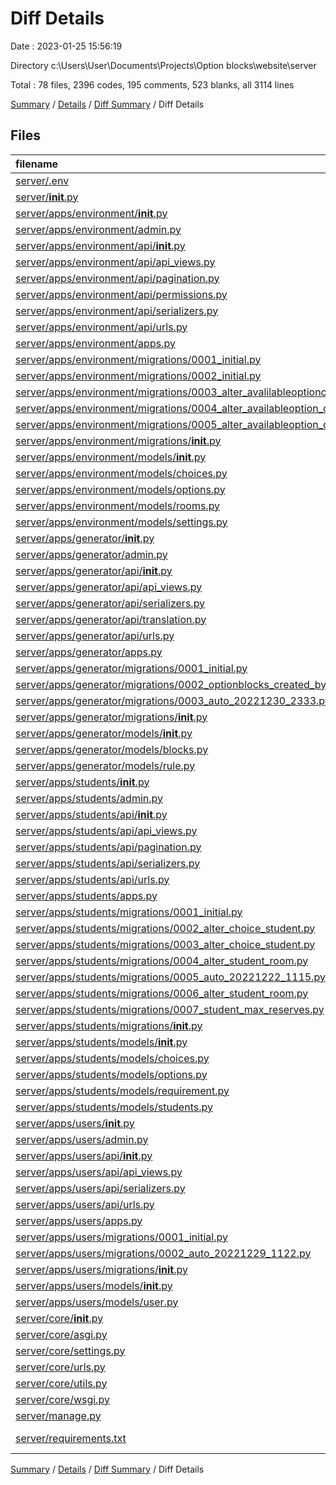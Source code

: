 # Diff Details

Date : 2023-01-25 15:56:19

Directory c:\\Users\\User\\Documents\\Projects\\Option blocks\\website\\server

Total : 78 files,  2396 codes, 195 comments, 523 blanks, all 3114 lines

[Summary](results.md) / [Details](details.md) / [Diff Summary](diff.md) / Diff Details

## Files
| filename | language | code | comment | blank | total |
| :--- | :--- | ---: | ---: | ---: | ---: |
| [server/.env](/server/.env) | Properties | 1 | 4 | 0 | 5 |
| [server/__init__.py](/server/__init__.py) | Python | 0 | 0 | 1 | 1 |
| [server/apps/environment/__init__.py](/server/apps/environment/__init__.py) | Python | 0 | 0 | 1 | 1 |
| [server/apps/environment/admin.py](/server/apps/environment/admin.py) | Python | 13 | 2 | 4 | 19 |
| [server/apps/environment/api/__init__.py](/server/apps/environment/api/__init__.py) | Python | 0 | 0 | 1 | 1 |
| [server/apps/environment/api/api_views.py](/server/apps/environment/api/api_views.py) | Python | 266 | 22 | 27 | 315 |
| [server/apps/environment/api/pagination.py](/server/apps/environment/api/pagination.py) | Python | 5 | 0 | 1 | 6 |
| [server/apps/environment/api/permissions.py](/server/apps/environment/api/permissions.py) | Python | 7 | 0 | 3 | 10 |
| [server/apps/environment/api/serializers.py](/server/apps/environment/api/serializers.py) | Python | 80 | 1 | 12 | 93 |
| [server/apps/environment/api/urls.py](/server/apps/environment/api/urls.py) | Python | 15 | 0 | 5 | 20 |
| [server/apps/environment/apps.py](/server/apps/environment/apps.py) | Python | 4 | 0 | 3 | 7 |
| [server/apps/environment/migrations/0001_initial.py](/server/apps/environment/migrations/0001_initial.py) | Python | 56 | 1 | 7 | 64 |
| [server/apps/environment/migrations/0002_initial.py](/server/apps/environment/migrations/0002_initial.py) | Python | 54 | 1 | 7 | 62 |
| [server/apps/environment/migrations/0003_alter_avalilableoptionchoices_unique_together.py](/server/apps/environment/migrations/0003_alter_avalilableoptionchoices_unique_together.py) | Python | 11 | 1 | 6 | 18 |
| [server/apps/environment/migrations/0004_alter_availableoption_option.py](/server/apps/environment/migrations/0004_alter_availableoption_option.py) | Python | 14 | 1 | 6 | 21 |
| [server/apps/environment/migrations/0005_alter_availableoption_option_choices.py](/server/apps/environment/migrations/0005_alter_availableoption_option_choices.py) | Python | 13 | 1 | 6 | 20 |
| [server/apps/environment/migrations/__init__.py](/server/apps/environment/migrations/__init__.py) | Python | 0 | 0 | 1 | 1 |
| [server/apps/environment/models/__init__.py](/server/apps/environment/models/__init__.py) | Python | 4 | 0 | 0 | 4 |
| [server/apps/environment/models/choices.py](/server/apps/environment/models/choices.py) | Python | 29 | 0 | 5 | 34 |
| [server/apps/environment/models/options.py](/server/apps/environment/models/options.py) | Python | 36 | 0 | 7 | 43 |
| [server/apps/environment/models/rooms.py](/server/apps/environment/models/rooms.py) | Python | 43 | 0 | 9 | 52 |
| [server/apps/environment/models/settings.py](/server/apps/environment/models/settings.py) | Python | 53 | 5 | 5 | 63 |
| [server/apps/generator/__init__.py](/server/apps/generator/__init__.py) | Python | 0 | 0 | 1 | 1 |
| [server/apps/generator/admin.py](/server/apps/generator/admin.py) | Python | 12 | 1 | 5 | 18 |
| [server/apps/generator/api/__init__.py](/server/apps/generator/api/__init__.py) | Python | 0 | 0 | 1 | 1 |
| [server/apps/generator/api/api_views.py](/server/apps/generator/api/api_views.py) | Python | 382 | 36 | 45 | 463 |
| [server/apps/generator/api/serializers.py](/server/apps/generator/api/serializers.py) | Python | 48 | 13 | 12 | 73 |
| [server/apps/generator/api/translation.py](/server/apps/generator/api/translation.py) | Python | 0 | 0 | 1 | 1 |
| [server/apps/generator/api/urls.py](/server/apps/generator/api/urls.py) | Python | 16 | 0 | 8 | 24 |
| [server/apps/generator/apps.py](/server/apps/generator/apps.py) | Python | 4 | 0 | 3 | 7 |
| [server/apps/generator/migrations/0001_initial.py](/server/apps/generator/migrations/0001_initial.py) | Python | 46 | 1 | 7 | 54 |
| [server/apps/generator/migrations/0002_optionblocks_created_by.py](/server/apps/generator/migrations/0002_optionblocks_created_by.py) | Python | 15 | 1 | 6 | 22 |
| [server/apps/generator/migrations/0003_auto_20221230_2333.py](/server/apps/generator/migrations/0003_auto_20221230_2333.py) | Python | 27 | 1 | 6 | 34 |
| [server/apps/generator/migrations/__init__.py](/server/apps/generator/migrations/__init__.py) | Python | 0 | 0 | 1 | 1 |
| [server/apps/generator/models/__init__.py](/server/apps/generator/models/__init__.py) | Python | 2 | 0 | 0 | 2 |
| [server/apps/generator/models/blocks.py](/server/apps/generator/models/blocks.py) | Python | 72 | 0 | 10 | 82 |
| [server/apps/generator/models/rule.py](/server/apps/generator/models/rule.py) | Python | 27 | 0 | 5 | 32 |
| [server/apps/students/__init__.py](/server/apps/students/__init__.py) | Python | 0 | 0 | 1 | 1 |
| [server/apps/students/admin.py](/server/apps/students/admin.py) | Python | 12 | 1 | 5 | 18 |
| [server/apps/students/api/__init__.py](/server/apps/students/api/__init__.py) | Python | 0 | 0 | 1 | 1 |
| [server/apps/students/api/api_views.py](/server/apps/students/api/api_views.py) | Python | 246 | 17 | 44 | 307 |
| [server/apps/students/api/pagination.py](/server/apps/students/api/pagination.py) | Python | 4 | 0 | 2 | 6 |
| [server/apps/students/api/serializers.py](/server/apps/students/api/serializers.py) | Python | 38 | 0 | 7 | 45 |
| [server/apps/students/api/urls.py](/server/apps/students/api/urls.py) | Python | 15 | 1 | 6 | 22 |
| [server/apps/students/apps.py](/server/apps/students/apps.py) | Python | 4 | 0 | 3 | 7 |
| [server/apps/students/migrations/0001_initial.py](/server/apps/students/migrations/0001_initial.py) | Python | 63 | 1 | 7 | 71 |
| [server/apps/students/migrations/0002_alter_choice_student.py](/server/apps/students/migrations/0002_alter_choice_student.py) | Python | 13 | 1 | 6 | 20 |
| [server/apps/students/migrations/0003_alter_choice_student.py](/server/apps/students/migrations/0003_alter_choice_student.py) | Python | 14 | 1 | 6 | 21 |
| [server/apps/students/migrations/0004_alter_student_room.py](/server/apps/students/migrations/0004_alter_student_room.py) | Python | 15 | 1 | 6 | 22 |
| [server/apps/students/migrations/0005_auto_20221222_1115.py](/server/apps/students/migrations/0005_auto_20221222_1115.py) | Python | 18 | 1 | 6 | 25 |
| [server/apps/students/migrations/0006_alter_student_room.py](/server/apps/students/migrations/0006_alter_student_room.py) | Python | 14 | 1 | 6 | 21 |
| [server/apps/students/migrations/0007_student_max_reserves.py](/server/apps/students/migrations/0007_student_max_reserves.py) | Python | 12 | 1 | 6 | 19 |
| [server/apps/students/migrations/__init__.py](/server/apps/students/migrations/__init__.py) | Python | 0 | 0 | 1 | 1 |
| [server/apps/students/models/__init__.py](/server/apps/students/models/__init__.py) | Python | 4 | 0 | 0 | 4 |
| [server/apps/students/models/choices.py](/server/apps/students/models/choices.py) | Python | 17 | 7 | 6 | 30 |
| [server/apps/students/models/options.py](/server/apps/students/models/options.py) | Python | 25 | 0 | 5 | 30 |
| [server/apps/students/models/requirement.py](/server/apps/students/models/requirement.py) | Python | 33 | 1 | 8 | 42 |
| [server/apps/students/models/students.py](/server/apps/students/models/students.py) | Python | 25 | 2 | 4 | 31 |
| [server/apps/users/__init__.py](/server/apps/users/__init__.py) | Python | 0 | 0 | 1 | 1 |
| [server/apps/users/admin.py](/server/apps/users/admin.py) | Python | 3 | 1 | 3 | 7 |
| [server/apps/users/api/__init__.py](/server/apps/users/api/__init__.py) | Python | 0 | 0 | 1 | 1 |
| [server/apps/users/api/api_views.py](/server/apps/users/api/api_views.py) | Python | 52 | 0 | 11 | 63 |
| [server/apps/users/api/serializers.py](/server/apps/users/api/serializers.py) | Python | 11 | 0 | 6 | 17 |
| [server/apps/users/api/urls.py](/server/apps/users/api/urls.py) | Python | 8 | 0 | 6 | 14 |
| [server/apps/users/apps.py](/server/apps/users/apps.py) | Python | 4 | 0 | 3 | 7 |
| [server/apps/users/migrations/0001_initial.py](/server/apps/users/migrations/0001_initial.py) | Python | 29 | 1 | 7 | 37 |
| [server/apps/users/migrations/0002_auto_20221229_1122.py](/server/apps/users/migrations/0002_auto_20221229_1122.py) | Python | 17 | 1 | 6 | 24 |
| [server/apps/users/migrations/__init__.py](/server/apps/users/migrations/__init__.py) | Python | 0 | 0 | 1 | 1 |
| [server/apps/users/models/__init__.py](/server/apps/users/models/__init__.py) | Python | 1 | 0 | 0 | 1 |
| [server/apps/users/models/user.py](/server/apps/users/models/user.py) | Python | 42 | 4 | 14 | 60 |
| [server/core/__init__.py](/server/core/__init__.py) | Python | 0 | 0 | 1 | 1 |
| [server/core/asgi.py](/server/core/asgi.py) | Python | 4 | 8 | 5 | 17 |
| [server/core/settings.py](/server/core/settings.py) | Python | 154 | 32 | 62 | 248 |
| [server/core/urls.py](/server/core/urls.py) | Python | 43 | 8 | 8 | 59 |
| [server/core/utils.py](/server/core/utils.py) | Python | 74 | 0 | 10 | 84 |
| [server/core/wsgi.py](/server/core/wsgi.py) | Python | 4 | 8 | 5 | 17 |
| [server/manage.py](/server/manage.py) | Python | 16 | 2 | 6 | 24 |
| [server/requirements.txt](/server/requirements.txt) | pip requirements | 7 | 2 | 3 | 12 |

[Summary](results.md) / [Details](details.md) / [Diff Summary](diff.md) / Diff Details